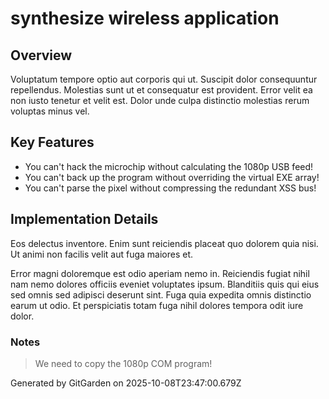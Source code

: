 # synthesize wireless application

## Overview
Voluptatum tempore optio aut corporis qui ut. Suscipit dolor consequuntur repellendus. Molestias sunt ut et consequatur est provident. Error velit ea non iusto tenetur et velit est. Dolor unde culpa distinctio molestias rerum voluptas minus vel.

## Key Features
- You can't hack the microchip without calculating the 1080p USB feed!
- You can't back up the program without overriding the virtual EXE array!
- You can't parse the pixel without compressing the redundant XSS bus!

## Implementation Details
Eos delectus inventore. Enim sunt reiciendis placeat quo dolorem quia nisi. Ut animi non facilis velit aut fuga maiores et.
 Error magni doloremque est odio aperiam nemo in. Reiciendis fugiat nihil nam nemo dolores officiis eveniet voluptates ipsum. Blanditiis quis qui eius sed omnis sed adipisci deserunt sint. Fuga quia expedita omnis distinctio earum ut odio. Et perspiciatis totam fuga nihil dolores tempora odit iure dolor.

### Notes
> We need to copy the 1080p COM program!

Generated by GitGarden on 2025-10-08T23:47:00.679Z